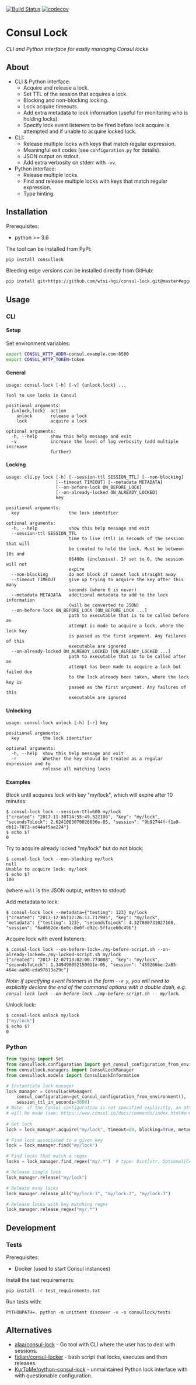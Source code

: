 [![Build Status](https://travis-ci.org/wtsi-hgi/consul-lock.svg?branch=master)](https://travis-ci.org/wtsi-hgi/consul-lock)
[![codecov](https://codecov.io/gh/wtsi-hgi/consul-lock/branch/master/graph/badge.svg)](https://codecov.io/gh/wtsi-hgi/consul-lock)

# Consul Lock
_CLI and Python interface for easily managing Consul locks_


## About
- CLI & Python interface:
    - Acquire and release a lock.
    - Set TTL of the session that acquires a lock.
    - Blocking and non-blocking locking.
    - Lock acquire timeouts.
    - Add extra metadata to lock information (useful for monitoring who is holding locks).
    - Specify lock event listeners to be fired before lock acquire is attempted and if unable to acquire locked lock.
- CLI:
    - Release multiple locks with keys that match regular expression.
    - Meaningful exit codes (see `configuration.py` for details).
    - JSON output on stdout.
    - Add extra verbosity on stderr with `-vv`.
- Python interface:
    - Release multiple locks.
    - Find and release multiple locks with keys that match regular expression.
    - Type hinting.


## Installation
Prerequisites:
- python >= 3.6

The tool can be installed from PyPi:
```bash
pip install consullock
```

Bleeding edge versions can be installed directly from GitHub:
```bash
pip install git+https://github.com/wtsi-hgi/consul-lock.git@master#egg=consullock
```


## Usage
### CLI
#### Setup
Set environment variables:
```bash
export CONSUL_HTTP_ADDR=consul.example.com:8500
export CONSUL_HTTP_TOKEN=token
```

#### General
```
usage: consul-lock [-h] [-v] {unlock,lock} ...

Tool to use locks in Consul

positional arguments:
  {unlock,lock}  action
    unlock       release a lock
    lock         acquire a lock

optional arguments:
  -h, --help     show this help message and exit
  -v             increase the level of log verbosity (add multiple increase
                 further)
```

#### Locking
```
usage: cli.py lock [-h] [--session-ttl SESSION_TTL] [--non-blocking]
                   [--timeout TIMEOUT] [--metadata METADATA]
                   [--on-before-lock ON_BEFORE_LOCK]
                   [--on-already-locked ON_ALREADY_LOCKED]
                   key

positional arguments:
  key                   the lock identifier

optional arguments:
  -h, --help            show this help message and exit
  --session-ttl SESSION_TTL
                        time to live (ttl) in seconds of the session that will
                        be created to hold the lock. Must be between 10s and
                        86400s (inclusive). If set to 0, the session will not
                        expire
  --non-blocking        do not block if cannot lock straight away
  --timeout TIMEOUT     give up trying to acquire the key after this many
                        seconds (where 0 is never)
  --metadata METADATA   additional metadata to add to the lock information
                        (will be converted to JSON)
  --on-before-lock ON_BEFORE_LOCK [ON_BEFORE_LOCK ...]
                        path to executable that is to be called before an
                        attempt is made to acquire a lock, where the lock key
                        is passed as the first argument. Any failures of this
                        executable are ignored
  --on-already-locked ON_ALREADY_LOCKED [ON_ALREADY_LOCKED ...]
                        path to executable that is to be called after an
                        attempt has been made to acquire a lock but failed due
                        to the lock already been taken, where the lock key is
                        passed as the first argument. Any failures of this
                        executable are ignored
```

#### Unlocking              
```
usage: consul-lock unlock [-h] [-r] key

positional arguments:
  key         the lock identifier

optional arguments:
  -h, --help  show this help message and exit
  -r          Whether the key should be treated as a regular expression and to
              release all matching locks
```

#### Examples
Block until acquires lock with key "my/lock", which will expire after 10 minutes:
```
$ consul-lock lock --session-ttl=600 my/lock
{"created": "2017-11-30T14:55:49.322108", "key": "my/lock", "secondsToLock": 2.6241003070026636e-05, "session": "9b92744f-f1a9-db12-7873-ad44af5ae224"}
$ echo $?
0 
```

Try to acquire already locked "my/lock" but do not block:
```
$ consul-lock lock --non-blocking my/lock
null
Unable to acquire lock: my/lock
$ echo $?
100
```
(where `null` is the JSON output, written to stdout)

Add metadata to lock:
```
$ consul-lock lock --metadata={"testing": 123} my/lock
{"created": "2017-12-05T12:26:13.717995", "key": "my/lock", "metadata": {"testing": 123}, "secondsToLock": 4.327880731027108, "session": "6ad662de-6e0c-8e0f-d92c-5fface60c49b"}
```

Acquire lock with event listeners:
```
$ consul-lock lock --on-before-lock=./my-before-script.sh --on-already-locked=./my-locked-script.sh my/lock
{"created": "2017-12-07T13:02:06.773088", "key": "my/lock", "secondsToLock": 1.349498052150011e-05, "session": "459266be-2a85-464e-aa08-eda97613a29c"}
```
_Note: if specifying event listeners in the form `--x y`, you will need to explicitly declare the end of the command 
options with a double dash, e.g. `consul-lock lock --on-before-lock ./my-before-script.sh -- my/lock`._


Unlock lock:
```bash
$ consul-lock unlock my/lock
["my/lock"]
$ echo $?
0
```


### Python
```python
from typing import Set
from consullock.configuration import get_consul_configuration_from_environment
from consullock.managers import ConsulLockManager
from consullock.models import ConsulLockInformation

# Instantiate lock manager
lock_manager = ConsulLockManager(
    consul_configuration=get_consul_configuration_from_environment(),
    session_ttl_in_seconds=3600)
# Note: if the Consul configuration is not specified explicitly, an attempt to gather it from environmental variables 
# will be made (see: https://www.consul.io/docs/commands/index.html#environment-variables).
    
# Get lock
lock = lock_manager.acquire("my/lock", timeout=60, blocking=True, metadata="testing")   # type: ConsulLockInformation

# Find lock associated to a given key
lock = lock_manager.find("my/lock")

# Find locks that match a regex
locks = lock_manager.find_regex("my/.*")  # type: Dict[str, Optional[ConsulLockInformation]]

# Release single lock
lock_manager.release("my/lock")

# Release many locks
lock_manager.release_all("my/lock-1", "my/lock-2", "my/lock-3")

# Release locks with key matching regex
lock_manager.release_regex("my/.*")
```


## Development
### Tests
Prerequisites:
- Docker (used to start Consul instances)

Install the test requirements:
```
pip install -r test_requirements.txt
```

Run tests with:
```
PYTHONPATH=. python -m unittest discover -v -s consullock/tests
```


## Alternatives
- [alaa/consul-lock](https://github.com/alaa/consul-lock) - Go tool with CLI where the user has to deal with sessions.
- [fidian/consul-locker](https://github.com/fidian/consul-locker) - bash script that locks, executes and then releases.
- [KurToMe/python-consul-lock](https://github.com/KurToMe/python-consul-lock) - unmaintained Python lock interface with 
with questionable configuration.